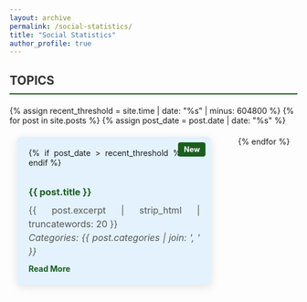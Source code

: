 ```yaml
---
layout: archive
permalink: /social-statistics/
title: "Social Statistics"
author_profile: true
---
```


<style>
  /* General Styling for Blog Archive */
  .blog-section {
    margin-top: 30px;
  }

  .blog-title {
    border-bottom: 2px solid #1B5E20; /* Accessible Dark Green */
    font-weight: bold;
    padding-bottom: 10px;
    margin-bottom: 20px;
    color: #333; /* Dark Gray for Heading Text */
  }

  .post-cards {
    display: flex;
    flex-wrap: wrap;
    gap: 20px; /* Spacing between cards */
    margin-top: 20px;
    justify-content: space-around; /* Center the cards */
  }

  .post-card {
    border-radius: 8px;
    padding: 20px;
    margin-bottom: 20px;
    background-color: #E3F2FD; /* Light Blue Background */
    box-shadow: 0px 4px 15px rgba(0, 0, 0, 0.1); /* Subtle Shadow */
    text-align: justify; /* Justify text within cards */
    width: 100%; /* Full width for smaller screens */
    max-width: 300px; /* Limit width of each card */
    flex: 1 1 300px; /* Responsive layout */
    transition: transform 0.3s ease, box-shadow 0.3s ease;
    position: relative; /* For badge positioning */
  }

  .post-card:hover {
    transform: translateY(-5px); /* Slight lift effect on hover */
    box-shadow: 0px 6px 12px rgba(0, 0, 0, 0.2); /* Enhanced shadow on hover */
  }

  .post-card h3 {
    font-weight: bold;
    margin-bottom: 10px;
    color: #1B5E20; /* Accessible Dark Green for titles */
  }

  .post-card p {
    margin: 0;
    color: #555; /* Medium Gray for text */
    font-size: 1rem;
    line-height: 1.5;
  }

  .post-card a {
    display: inline-block;
    margin-top: 10px;
    color: #1B5E20; /* Accessible Dark Green for links */
    text-decoration: none;
    font-weight: bold;
  }

  .post-card a:hover {
    text-decoration: underline;
  }

  /* New Badge Styling */
  .badge-new {
    position: absolute;
    top: 10px;
    right: 10px;
    background-color: #1B5E20; /* Dark Green */
    color: white;
    font-size: 0.8rem;
    font-weight: bold;
    padding: 5px 10px;
    border-radius: 4px;
  }

  /* Categories Styling */
  .post-categories {
    margin-top: 10px;
    color: #1B5E20; /* Accessible Dark Green */
    font-size: 0.9rem;
    font-style: italic;
  }
</style>

<div class="blog-section">
  <h2 class="blog-title">TOPICS</h2>
  <div class="post-cards">
    {% assign recent_threshold = site.time | date: "%s" | minus: 604800 %} <!-- 7 days in seconds -->
    {% for post in site.posts %}
    {% assign post_date = post.date | date: "%s" %}
    <div class="post-card">
      {% if post_date > recent_threshold %}
      <span class="badge-new">New</span>
      {% endif %}
      <h3><a href="{{ post.url | relative_url }}">{{ post.title }}</a></h3>
      <p>{{ post.excerpt | strip_html | truncatewords: 20 }}</p>
      <p class="post-categories">Categories: {{ post.categories | join: ', ' }}</p>
      <a href="{{ post.url | relative_url }}">Read More</a>
    </div>
    {% endfor %}
  </div>
</div>
